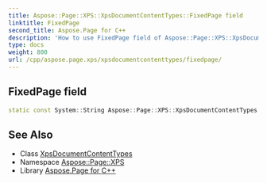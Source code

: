 ```yaml
---
title: Aspose::Page::XPS::XpsDocumentContentTypes::FixedPage field
linktitle: FixedPage
second_title: Aspose.Page for C++
description: 'How to use FixedPage field of Aspose::Page::XPS::XpsDocumentContentTypes class in C++.'
type: docs
weight: 800
url: /cpp/aspose.page.xps/xpsdocumentcontenttypes/fixedpage/
---
```

## FixedPage field




```cpp
static const System::String Aspose::Page::XPS::XpsDocumentContentTypes::FixedPage
```

## See Also

* Class [XpsDocumentContentTypes](../)
* Namespace [Aspose::Page::XPS](../../)
* Library [Aspose.Page for C++](../../../)
